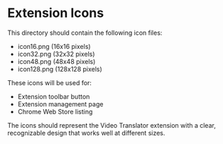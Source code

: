 # Extension Icons

This directory should contain the following icon files:
- icon16.png (16x16 pixels)
- icon32.png (32x32 pixels) 
- icon48.png (48x48 pixels)
- icon128.png (128x128 pixels)

These icons will be used for:
- Extension toolbar button
- Extension management page
- Chrome Web Store listing

The icons should represent the Video Translator extension with a clear, recognizable design that works well at different sizes.